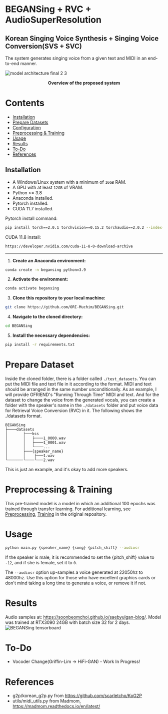 # BEGANSing + RVC + AudioSuperResolution

## Korean Singing Voice Synthesis + Singing Voice Conversion(SVS + SVC)

The system generates singing voice from a given text and MIDI in an end-to-end manner. 


![model architecture final 2 3](https://user-images.githubusercontent.com/15067112/81911402-3917fe80-9608-11ea-9718-8a61b564a618.jpg)
<p align="center"><b>Overview of the proposed system</b></p>

# Contents
- [Installation](#installation)
- [Prepare Datasets](#prepare-dataset)
- [Configuration](#configuration)
- [Preprocessing & Training](#preprocessing--training)
- [Usage](#usage)
- [Results](#results)
- [To-Do](#to-do)
- [References](#references)

## Installation
- A Windows/Linux system with a minimum of `16GB` RAM.
- A GPU with at least `12GB` of VRAM.
- Python >= 3.8
- Anaconda installed.
- Pytorch installed.
- CUDA 11.7 installed.

Pytorch install command:
```sh
pip install torch==2.0.1 torchvision==0.15.2 torchaudio==2.0.2 --index-url https://download.pytorch.org/whl/cu118
```

CUDA 11.8 install:
```sh
https://developer.nvidia.com/cuda-11-8-0-download-archive
```

---

1. **Create an Anaconda environment:**

```sh
conda create -n begansing python=3.9
```

2. **Activate the environment:**

```sh
conda activate begansing
```

3. **Clone this repository to your local machine:**

```sh
git clone https://github.com/ORI-Muchim/BEGANSing.git
```

4. **Navigate to the cloned directory:**

```sh
cd BEGANSing
```

5. **Install the necessary dependencies:**

```sh
pip install -r requirements.txt
```

# Prepare Dataset
Inside the cloned folder, there is a folder called `./test_datasets`. You can put the MIDI file and text file in it according to the format. MIDI and text should be arranged in the same number unconditionally. As an example, I will provide GFRIEND's "Running Through Time" MIDI and text. And for the dataset to change the voice from the generated vocals, you can create a folder with the speaker's name in the `./datasets` folder and put voice data for Retrieval Voice Conversion (RVC) in it. The following shows the ./datasets format.

```
BEGANSing
├────datasets
│       ├───kss
│       │   ├────1_0000.wav
│       │   ├────1_0001.wav
│       │   └────...
│       ├───{speaker_name}
│       │    ├───1.wav
└───────└────└───2.wav
```
This is just an example, and it's okay to add more speakers.

# Preprocessing & Training

This pre-trained model is a model in which an additional 100 epochs was trained through transfer learning. For additional learning, see [Preprocessing](https://github.com/SoonbeomChoi/BEGANSing#preprocessing), [Training](https://github.com/SoonbeomChoi/BEGANSing#training) in the original repository.


# Usage
```bash
python main.py {speaker_name} {song} {pitch_shift} --audiosr
```

If the speaker is male, it is recommended to set the {pitch_shift} value to `-12`, and if she is female, set it to `0`.

The `--audiosr` option up-samples a voice generated at 22050hz to 48000hz. Use this option for those who have excellent graphics cards or don't mind taking a long time to generate a voice, or remove it if not.

# Results
Audio samples at: https://soonbeomchoi.github.io/saebyulgan-blog/. Model was trained at RTX3090 24GB with batch size 32 for 2 days.
![BEGANSing tensorboard](https://user-images.githubusercontent.com/15067112/82179828-34aa5900-991a-11ea-9f73-b85aad109cea.png)

# To-Do
- Vocoder Change(Griffin-Lim -> HiFi-GAN) - Work In Progress!

# References
- g2p/korean_g2p.py from https://github.com/scarletcho/KoG2P
- utils/midi_utils.py from Madmom, https://madmom.readthedocs.io/en/latest/
